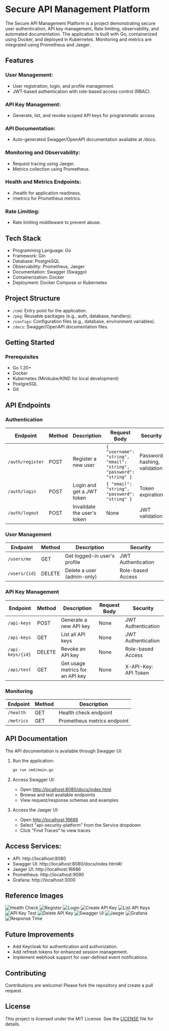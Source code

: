 # Secure API Management Platform

The Secure API Management Platform is a project demonstrating secure user authentication, API key management, Rate limiting, observability, and automated documentation. The application is built with Go, containerized using Docker, and deployed in Kubernetes. Monitoring and metrics are integrated using Prometheus and Jaeger.

## Features

### User Management:
- User registration, login, and profile management.
- JWT-based authentication with role-based access control (RBAC).

### API Key Management:
- Generate, list, and revoke scoped API keys for programmatic access.

### API Documentation:
- Auto-generated Swagger/OpenAPI documentation available at /docs.

### Monitoring and Observability:
- Request tracing using Jaeger.
- Metrics collection using Prometheus.

### Health and Metrics Endpoints:
- /health for application readiness.
- /metrics for Prometheus metrics.

### Rate Limiting:
- Rate limiting middleware to prevent abuse.

## Tech Stack

- Programming Language: Go
- Framework: Gin
- Database: PostgreSQL
- Observability: Prometheus, Jaeger
- Documentation: Swagger (Swaggo)
- Containerization: Docker
- Deployment: Docker Compose or Kubernetes

## Project Structure

- `/cmd`: Entry point for the application.
- `/pkg`: Reusable packages (e.g., auth, database, handlers).
- `/configs`: Configuration files (e.g., database, environment variables).
- `/docs`: Swagger/OpenAPI documentation files.

## Getting Started

### Prerequisites
- Go 1.20+
- Docker
- Kubernetes (Minikube/KIND for local development)
- PostgreSQL
- Git

## API Endpoints

### Authentication

| Endpoint | Method | Description | Request Body | Security |
|----------|---------|-------------|--------------|-----------|
| `/auth/register` | POST | Register a new user | `{ "username": "string", "email": "string", "password": "string" }` | Password hashing, validation |
| `/auth/login` | POST | Login and get a JWT token | `{ "email": "string", "password": "string" }` | Token expiration |
| `/auth/logout` | POST | Invalidate the user's token | None | JWT validation |

### User Management

| Endpoint | Method | Description | Security |
|----------|---------|-------------|-----------|
| `/users/me` | GET | Get logged-in user's profile | JWT Authentication |
| `/users/{id}` | DELETE | Delete a user (admin-only) | Role-based Access |

### API Key Management

| Endpoint | Method | Description | Request Body | Security |
|----------|---------|-------------|--------------|-----------|
| `/api-keys` | POST | Generate a new API key | None | JWT Authentication |
| `/api-keys` | GET | List all API keys | None | JWT Authentication |
| `/api-keys/{id}` | DELETE | Revoke an API key | None | Role-based Access |
| `/api/test` | GET | Get usage metrics for an API key | None | X-API-Key: API Token |

### Monitoring

| Endpoint | Method | Description |
|----------|---------|-------------|
| `/health` | GET | Health check endpoint |
| `/metrics` | GET | Prometheus metrics endpoint |


## API Documentation

The API documentation is available through Swagger UI:

1. Run the application:
   ```bash
   go run cmd/main.go
   ```

2. Access Swagger UI:
   - Open [http://localhost:8080/docs/index.html](http://localhost:8080/docs/index.html)
   - Browse and test available endpoints
   - View request/response schemas and examples

3. Access the Jaeger UI:
   - Open [http://localhost:16686](http://localhost:16686)
   - Select "api-security-platform" from the Service dropdown
   - Click "Find Traces" to view traces


## Access Services:

- API: http://localhost:8080
- Swagger UI: http://localhost:8080/docs/index.html#/
- Jaeger UI: http://localhost:16686
- Prometheus: http://localhost:9090
- Grafana: http://localhost:3000


## Reference Images

<img src="./docs/images/01-health.png" alt="Health Check" />

<img src="./docs/images/02-register-user.png" alt="Register" />

<img src="./docs/images/03-login.png" alt="Login" />

<img src="./docs/images/04-create-api-key.png" alt="Create API Key" />

<img src="./docs/images/05-list-api-keys.png" alt="List API Keys" />

<img src="./docs/images/06-api-key-test.png" alt="API Key Test" />

<img src="./docs/images/09-delete-api-key.png" alt="Delete API Key" />

<img src="./docs/images/12-swagger.png" alt="Swagger UI" />

<img src="./docs/images/13-jaeger.png" alt="Jaeger" />

<img src="./docs/images/15-dashboard.png" alt="Grafana" />

<img src="./docs/images/16-response-time.png" alt="Response Time" />


## Future Improvements

- Add Keycloak for authentication and authorization.
- Add refresh tokens for enhanced session management.
- Implement webhook support for user-defined event notifications.

## Contributing

Contributions are welcome! Please fork the repository and create a pull request.

## License

This project is licensed under the MIT License. See the [LICENSE](LICENSE) file for details.
